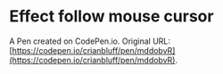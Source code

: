 # Effect follow mouse cursor

A Pen created on CodePen.io. Original URL: [https://codepen.io/crianbluff/pen/mddobvR](https://codepen.io/crianbluff/pen/mddobvR).

